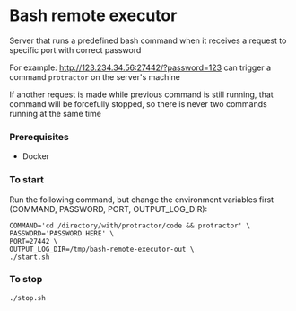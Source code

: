 # Bash remote executor

Server that runs a predefined bash command when it receives a request to specific port with correct password

For example: http://123.234.34.56:27442/?password=123 can trigger a command `protractor` on the server's machine

If another request is made while previous command is still running, that command will be forcefully stopped, so there is never two commands running at the same time

### Prerequisites

- Docker

### To start

Run the following command, but change the environment variables first (COMMAND, PASSWORD, PORT, OUTPUT_LOG_DIR):
```
COMMAND='cd /directory/with/protractor/code && protractor' \
PASSWORD='PASSWORD HERE' \
PORT=27442 \
OUTPUT_LOG_DIR=/tmp/bash-remote-executor-out \
./start.sh
```

### To stop
```
./stop.sh
```
